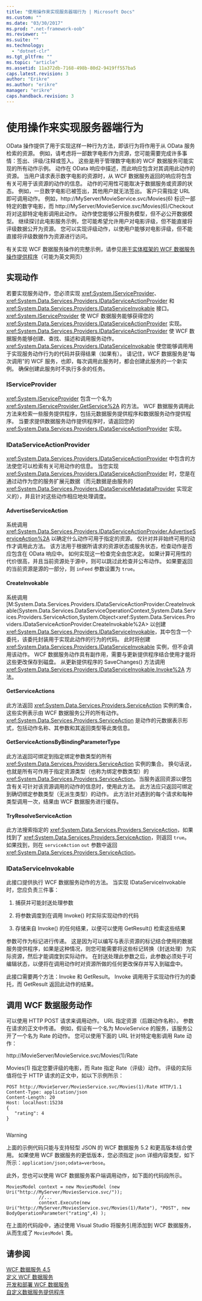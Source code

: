 ```yaml
---
title: "使用操作来实现服务器端行为 | Microsoft Docs"
ms.custom: ""
ms.date: "03/30/2017"
ms.prod: ".net-framework-oob"
ms.reviewer: ""
ms.suite: ""
ms.technology: 
  - "dotnet-clr"
ms.tgt_pltfrm: ""
ms.topic: "article"
ms.assetid: 11a372db-7168-498b-80d2-9419ff557ba5
caps.latest.revision: 3
author: "Erikre"
ms.author: "erikre"
manager: "erikre"
caps.handback.revision: 3
---
```

# 使用操作来实现服务器端行为
OData 操作提供了用于实现这样一种行为方法，即该行为将作用于从 OData 服务检索的资源。  例如，请考虑将一部数字电影作为资源，您可能需要完成许多事情：签出、评级\/注释或签入。  这些是用于管理数字电影的 WCF 数据服务可能实现的所有动作示例。  动作在 OData 响应中描述，而此响应包含对其调用此动作的资源。  当用户请求表示数字电影的资源时，从 WCF 数据服务返回的响应将包含有关可用于该资源的动作的信息。  动作的可用性可能取决于数据服务或资源的状态。  例如，一旦数字电影已被签出，其他用户就无法签出。  客户只需指定 URL 即可调用动作。  例如，http:\/\/MyServer\/MovieService.svc\/Movies\(6\) 标识一部特定的数字电影，而 http:\/\/MyServer\/MovieService.svc\/Movies\(6\)\/Checkout 将对这部特定电影调用此动作。  动作使您能够公开服务模型，但不必公开数据模型。  继续探讨此电影服务示例，您可能希望允许用户对电影评级，但不能直接将评级数据公开为资源。  您可以实现评级动作，以使用户能够对电影评级，但不能直接将评级数据作为资源进行访问。  
  
 有关实现 WCF 数据服务操作的完整示例，请参见[用于实体框架的 WCF 数据服务操作提供程序](http://efactionprovider.codeplex.com/)（可能为英文网页）  
  
## 实现动作  
 若要实现服务动作，您必须实现 <xref:System.IServiceProvider>、<xref:System.Data.Services.Providers.IDataServiceActionProvider> 和 <xref:System.Data.Services.Providers.IDataServiceInvokable> 接口。  <xref:System.IServiceProvider> 使 WCF 数据服务能够获得您的 <xref:System.Data.Services.Providers.IDataServiceActionProvider> 实现。  <xref:System.Data.Services.Providers.IDataServiceActionProvider> 使 WCF 数据服务能够创建、查找、描述和调用服务动作。  <xref:System.Data.Services.Providers.IDataServiceInvokable> 使您能够调用用于实现服务动作行为的代码并获得结果（如果有）。  请记住，WCF 数据服务是“每次调用”的 WCF 服务，也即，每次调用此服务时，都会创建此服务的一个新实例。  确保创建此服务时不执行多余的任务。  
  
### IServiceProvider  
 <xref:System.IServiceProvider> 包含一个名为 <xref:System.IServiceProvider.GetService%2A> 的方法。  WCF 数据服务调用此方法来检索一些服务提供程序，包括元数据服务提供程序和数据服务动作提供程序。  当要求提供数据服务动作提供程序时，请返回您的 <xref:System.Data.Services.Providers.IDataServiceActionProvider> 实现。  
  
### IDataServiceActionProvider  
 <xref:System.Data.Services.Providers.IDataServiceActionProvider> 中包含的方法使您可以检索有关可用动作的信息。  当您实现 <xref:System.Data.Services.Providers.IDataServiceActionProvider> 时，您是在通过动作为您的服务扩展元数据（而元数据是由服务的 <xref:System.Data.Services.Providers.IDataServiceMetadataProvider> 实现定义的），并且针对这些动作相应地处理调度。  
  
#### AdvertiseServiceAction  
 系统调用 <xref:System.Data.Services.Providers.IDataServiceActionProvider.AdvertiseServiceAction%2A> 以确定什么动作可用于指定的资源。  仅针对并非始终可用的动作才调用此方法。  该方法用于根据所请求的资源状态或服务状态，检查动作是否应包含在 OData 响应中。  如何实现这一检查完全由您决定。  如果计算可用性的代价很高，并且当前资源处于源中，则可以跳过此检查并公布动作。  如果要返回的当前资源是源的一部分，则 `inFeed` 参数设置为 `true`。  
  
#### CreateInvokable  
 系统调用 [M:System.Data.Services.Providers.IDataServiceActionProvider.CreateInvokable\(System.Data.Services.DataServiceOperationContext,System.Data.Services.Providers.ServiceAction,System.Object\<xref:System.Data.Services.Providers.IDataServiceActionProvider.CreateInvokable%2A> 以创建 <xref:System.Data.Services.Providers.IDataServiceInvokable>，其中包含一个委托，该委托封装用于实现此动作的行为的代码。  此时将创建 <xref:System.Data.Services.Providers.IDataServiceInvokable> 实例，但不会调用该动作。  WCF 数据服务动作具有副作用，需要与更新提供程序结合使用才能将这些更改保存到磁盘。  从更新提供程序的 SaveChanges\(\) 方法调用 <xref:System.Data.Services.Providers.IDataServiceInvokable.Invoke%2A> 方法。  
  
#### GetServiceActions  
 此方法返回 <xref:System.Data.Services.Providers.ServiceAction> 实例的集合，这些实例表示由 WCF 数据服务公开的所有动作。  <xref:System.Data.Services.Providers.ServiceAction> 是动作的元数据表示形式，包括动作名称、其参数和其返回类型等此类信息。  
  
#### GetServiceActionsByBindingParameterType  
 此方法返回可绑定到指定绑定参数类型的所有 <xref:System.Data.Services.Providers.ServiceAction> 实例的集合。  换句话说，也就是所有可作用于指定资源类型（也称为绑定参数类型）的 <xref:System.Data.Services.Providers.ServiceAction>。当服务返回资源以便包含有关可针对该资源调用的动作的信息时，使用此方法。  此方法应只返回可绑定到确切绑定参数类型（无派生类型）的动作。  此方法针对遇到的每个请求和每种类型调用一次，结果由 WCF 数据服务进行缓存。  
  
#### TryResolveServiceAction  
 此方法搜索指定的 <xref:System.Data.Services.Providers.ServiceAction>，如果找到了 <xref:System.Data.Services.Providers.ServiceAction>，则返回 `true`。  如果找到，则在 `serviceAction` `out` 参数中返回 <xref:System.Data.Services.Providers.ServiceAction>。  
  
### IDataServiceInvokable  
 此接口提供执行 WCF 数据服务动作的方法。  当实现 IDataServiceInvokable 时，您应负责三件事：  
  
1.  捕获并可能封送处理参数  
  
2.  将参数调度到在调用 Invoke\(\) 时实际实现动作的代码  
  
3.  存储来自 Invoke\(\) 的任何结果，以便可以使用 GetResult\(\) 检索这些结果  
  
 参数可作为标记进行传递。  这是因为可以编写与表示资源的标记结合使用的数据服务提供程序，如果是这种情况，则您可能需要将这些标记转换（封送处理）为实际资源，然后才能调度到实际动作。  在封送处理此参数之后，此参数必须处于可编辑状态，以便将在调用动作时对资源所做的任何更改保存并写入到磁盘中。  
  
 此接口需要两个方法：Invoke 和 GetResult。  Invoke 调用用于实现动作行为的委托，而 GetResult 返回此动作的结果。  
  
## 调用 WCF 数据服务动作  
 可以使用 HTTP POST 请求来调用动作。  URL 指定资源（后跟动作名称）。  参数在请求的正文中传递。  例如，假设有一个名为 MovieService 的服务，该服务公开了一个名为 Rate 的动作。  您可以使用下面的 URL 针对特定电影调用 Rate 动作：  
  
 http:\/\/MovieServer\/MovieService.svc\/Movies\(1\)\/Rate  
  
 Movies\(1\) 指定您要评级的电影，而 Rate 指定 Rate（评级）动作。  评级的实际值将位于 HTTP 请求的正文中，如以下示例所示：  
  
```  
POST http://MovieServer/MoviesService.svc/Movies(1)/Rate HTTP/1.1   
Content-Type: application/json   
Content-Length: 20   
Host: localhost:15238  
{   
   "rating": 4   
}  
  
```  
  
> [!WARNING]
>  上面的示例代码只能与支持轻型 JSON 的 WCF 数据服务 5.2 和更高版本结合使用。  如果使用 WCF 数据服务的更低版本，您必须指定 json 详细内容类型，如下所示：`application/json;odata=verbose`。  
  
 此外，您也可以使用 WCF 数据服务客户端调用动作，如下面的代码段所示。  
  
```  
MoviesModel context = new MoviesModel (new Uri("http://MyServer/MoviesService.svc/"));  
            //...  
            context.Execute(new Uri("http://MyServer/MoviesService.svc/Movies(1)/Rate"), "POST", new BodyOperationParameter("rating",4) );           
```  
  
 在上面的代码段中，通过使用 Visual Studio 将服务引用添加到 WCF 数据服务，从而生成了 `MoviesModel` 类。  
  
## 请参阅  
 [WCF 数据服务 4.5](../../../../docs/framework/data/wcf/index.md)   
 [定义 WCF 数据服务](../../../../docs/framework/data/wcf/defining-wcf-data-services.md)   
 [开发和部署 WCF 数据服务](../../../../docs/framework/data/wcf/developing-and-deploying-wcf-data-services.md)   
 [自定义数据服务提供程序](../../../../docs/framework/data/wcf/custom-data-service-providers-wcf-data-services.md)